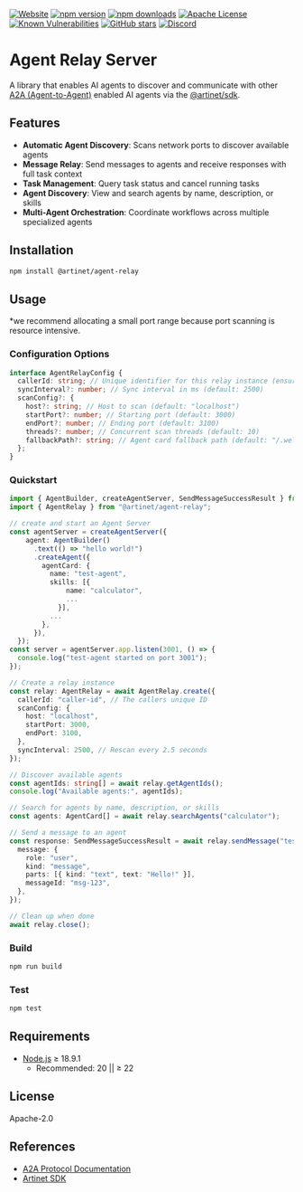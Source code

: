 [![Website](https://img.shields.io/badge/website-artinet.io-black)](https://artinet.io/)
[![npm version](https://img.shields.io/npm/v/@artinet/agent-relay.svg)](https://www.npmjs.com/package/@artinet/agent-relay)
[![npm downloads](https://img.shields.io/npm/dt/@artinet/agent-relay.svg)](https://www.npmjs.com/package/@artinet/agent-relay)
[![Apache License](https://img.shields.io/badge/License-Apache_2.0-blue.svg)](LICENSE)
[![Known Vulnerabilities](https://snyk.io/test/npm/@artinet/agent-relay/badge.svg)](https://snyk.io/test/npm/@artinet/agent-relay)
[![GitHub stars](https://img.shields.io/github/stars/the-artinet-project/agent-relay?style=social)](https://github.com/the-artinet-project/agent-relay/stargazers)
[![Discord](https://dcbadge.limes.pink/api/server/DaxzSchmmX?style=flat)](https://discord.gg/DaxzSchmmX)

# Agent Relay Server

A library that enables AI agents to discover and communicate with other [A2A (Agent-to-Agent)](https://github.com/a2aproject/A2A) enabled AI agents via the [@artinet/sdk](https://github.com/the-artinet-project/artinet-sdk).

## Features

- **Automatic Agent Discovery**: Scans network ports to discover available agents
- **Message Relay**: Send messages to agents and receive responses with full task context
- **Task Management**: Query task status and cancel running tasks
- **Agent Discovery**: View and search agents by name, description, or skills
- **Multi-Agent Orchestration**: Coordinate workflows across multiple specialized agents

## Installation

```bash
npm install @artinet/agent-relay
```

## Usage

\*we recommend allocating a small port range because port scanning is resource intensive.

### Configuration Options

```typescript
interface AgentRelayConfig {
  callerId: string; // Unique identifier for this relay instance (ensures the agent cannot call itself)
  syncInterval?: number; // Sync interval in ms (default: 2500)
  scanConfig?: {
    host?: string; // Host to scan (default: "localhost")
    startPort?: number; // Starting port (default: 3000)
    endPort?: number; // Ending port (default: 3100)
    threads?: number; // Concurrent scan threads (default: 10)
    fallbackPath?: string; // Agent card fallback path (default: "/.well-known/agent-card.json")
  };
}
```

### Quickstart

```typescript
import { AgentBuilder, createAgentServer, SendMessageSuccessResult } from "@artinet/sdk";
import { AgentRelay } from "@artinet/agent-relay";

// create and start an Agent Server
const agentServer = createAgentServer({
    agent: AgentBuilder()
      .text(() => "hello world!")
      .createAgent({
        agentCard: {
          name: "test-agent",
          skills: [{
              name: "calculator",
              ...
            }],
          ...
        },
      }),
  });
const server = agentServer.app.listen(3001, () => {
  console.log("test-agent started on port 3001");
});

// Create a relay instance
const relay: AgentRelay = await AgentRelay.create({
  callerId: "caller-id", // The callers unique ID
  scanConfig: {
    host: "localhost",
    startPort: 3000,
    endPort: 3100,
  },
  syncInterval: 2500, // Rescan every 2.5 seconds
});

// Discover available agents
const agentIds: string[] = await relay.getAgentIds();
console.log("Available agents:", agentIds);

// Search for agents by name, description, or skills
const agents: AgentCard[] = await relay.searchAgents("calculator");

// Send a message to an agent
const response: SendMessageSuccessResult = await relay.sendMessage("test-agent", {
  message: {
    role: "user",
    kind: "message",
    parts: [{ kind: "text", text: "Hello!" }],
    messageId: "msg-123",
  },
});

// Clean up when done
await relay.close();
```

### Build

```bash
npm run build
```

### Test

```bash
npm test
```

## Requirements

- [Node.js](https://nodejs.org/en/download) ≥ 18.9.1
  - Recommended: 20 || ≥ 22

## License

Apache-2.0

## References

- [A2A Protocol Documentation](https://artinet.io)
- [Artinet SDK](https://github.com/the-artinet-project/sdk)
